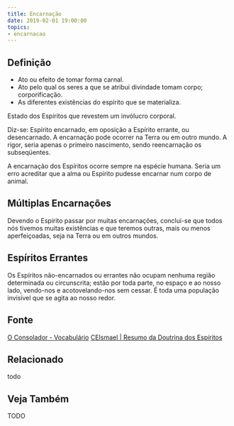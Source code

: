 ```yaml
---
title: Encarnação
date: 2019-02-01 19:00:00
topics:
- encarnacao
---
```


## Definição
* Ato ou efeito de tomar forma carnal. 
* Ato pelo qual os seres a que se atribui divindade tomam corpo; corporificação.
* As diferentes existências do espírito que se materializa. 

Estado dos Espíritos que revestem um invólucro corporal. 

Diz-se: Espírito encarnado, em oposição a Espírito errante, ou desencarnado. A
encarnação pode ocorrer na Terra ou em outro mundo. A rigor, seria apenas o
primeiro nascimento, sendo reencarnação os subseqüentes.

A encarnação dos Espíritos ocorre sempre na espécie humana. Seria um erro
acreditar que a alma ou Espírito pudesse encarnar num corpo de animal.

## Múltiplas Encarnações
Devendo o Espírito passar por muitas encarnações, conclui-se que todos nós
tivemos muitas existências e que teremos outras, mais ou menos aperfeiçoadas,
seja na Terra ou em outros mundos.

## Espíritos Errantes
Os Espíritos não-encarnados ou errantes não ocupam nenhuma região determinada ou
circunscrita; estão por toda parte, no espaço e ao nosso lado, vendo-nos e
acotovelando-nos sem cessar. É toda uma população invisível que se agita ao
nosso redor.

## Fonte
[O Consolador - Vocabulário](http://www.oconsolador.com.br/linkfixo/vocabulario/principal.html)
[CEIsmael | Resumo da Doutrina dos Espíritos](https://ceismael.com.br/tema/resumo-doutrina-dos-espiritos.htm)

## Relacionado
todo

## Veja Também
TODO

